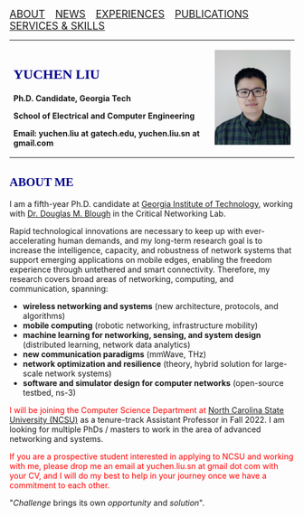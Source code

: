 <!-- [<u><font size='4'>ABOUT</font></u>](#j1) &emsp;[<u><font size='4'>NEWS</font></u>](https://yuchen-sh.github.io/News) &emsp;[<u><font size='4'>COURSEWORK</font></u>](https://yuchen-sh.github.io/Coursework) &emsp;[<u><font size='4'>EXPERIENCES</font></u>](https://yuchen-sh.github.io/EXPERIENCES) &emsp;[<u><font size='4'>PUBLICATIONS</font></u>](https://yuchen-sh.github.io/Recent-Publications/) &emsp; [<u><font size='4'>PROJECTS</font></u>](https://yuchen-sh.github.io/Projects/) &emsp; [<u><font size='4'>AWARDS</font></u>](https://yuchen-sh.github.io/AWARDS) &emsp; [<u><font size='4'>SERVICES</font></u>](https://yuchen-sh.github.io/SERVICES-SKILLS) -->

[<u><font size='4'>ABOUT</font></u>](#j1) &emsp;[<u><font size='4'>NEWS</font></u>](https://yuchen-sh.github.io/News) &emsp;[<u><font size='4'>EXPERIENCES</font></u>](https://yuchen-sh.github.io/EXPERIENCES) &emsp;[<u><font size='4'>PUBLICATIONS</font></u>](https://yuchen-sh.github.io/Recent-Publications/) &emsp; [<u><font size='4'>SERVICES & SKILLS</font></u>](https://yuchen-sh.github.io/SERVICES-SKILLS)

<table border="0">
     <tr>
          <td width="60%">
            <h1><font face="Times" size='5' color='darkblue'>YUCHEN LIU</font></h1>
            <p><b>Ph.D. Candidate, Georgia Tech</b></p>
            <p><b>School of Electrical and Computer Engineering</b></p>  
            <p><b>Email: yuchen.liu at gatech.edu, yuchen.liu.sn at gmail.com</b></p>
<!--             <p><b><i>"Think deeply, think more."</i></b></p> -->
          </td>
          <td width="25%">
            <head>   
            <style>   
               #img1{transform:rotate(0deg);}
            </style>
            </head>     
            <img id="img1" src="/Yuchen_1.png">
          </td>
     </tr>
</table>



## <span id="j1"><font color='darkblue' face="Georgia">ABOUT ME</font></span>
<!-- ## I am currently on the academic job market. -->

I am a fifth-year Ph.D. candidate at [Georgia Institute of Technology](https://www.gatech.edu/), working with [Dr. Douglas M. Blough](http://blough.ece.gatech.edu/) in the Critical Networking Lab.
               
<!-- After getting the master degree from [Shanghai Jiao Tong University](https://www.sjtu.edu.cn/) in China, I am currently a Ph.D. candidate at Georgia Tech in USA, and work with [Dr. Douglas M. Blough](http://blough.ece.gatech.edu/) on projects of maximizing performance for next-generation wireless networks, and developing network simulators. In addition, I was an instructor of an ECE undergraduate course, and responsible for lectures and supervising labs. -->

<!-- My research interests lie in the areas of next-generation networks and systems, spanning wireless networking, mmWave communication, mobile computing, optimization and machine learning for networks and systems. I am also involved in the project of developing the open-source network simulator [ns-3](https://www.nsnam.org/). -->

Rapid technological innovations are necessary to keep up with ever-accelerating human demands, and my long-term research goal is to increase the intelligence, capacity, and robustness of network systems that support emerging applications on mobile edges, enabling the freedom experience through untethered and smart connectivity. Therefore, my research covers broad areas of networking, computing, and communication, spanning:

  * **wireless networking and systems** (new architecture, protocols, and algorithms) 
  * **mobile computing** (robotic networking, infrastructure mobility)
  * **machine learning for networking, sensing, and system design** (distributed learning, network data analytics)
  * **new communication paradigms** (mmWave, THz) 
  * **network optimization and resilience** (theory, hybrid solution for large-scale network systems)
  * **software and simulator design for computer networks** (open-source testbed, ns-3)

<font color='red'>I will be joining the Computer Science Department at</font> [North Carolina State University (NCSU)](https://www.csc.ncsu.edu/) as a tenure-track Assistant Professor in Fall 2022. I am looking for multiple PhDs / masters to work in the area of advanced networking and systems.

<font color='red'> If you are a prospective student interested in applying to NCSU and working with me, please drop me an email at yuchen.liu.sn at gmail dot com with your CV, and I will do my best to help in your journey once we have a commitment to each other.</font>


"*Challenge* brings its own *opportunity* and *solution*".



